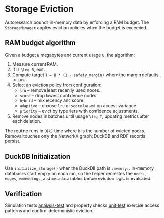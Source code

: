 # Storage Eviction

Autoresearch bounds in-memory data by enforcing a RAM budget. The
`StorageManager` applies eviction policies when the budget is exceeded.

## RAM budget algorithm

Given a budget `B` megabytes and current usage `U`, the algorithm:

1. Measure current RAM.
2. If `U \leq B`, exit.
3. Compute target `T = B * (1 - safety_margin)` where the margin defaults
   to `10%`.
4. Select an eviction policy from configuration:
   - `lru` – remove least recently used nodes.
   - `score` – drop lowest confidence nodes.
   - `hybrid` – mix recency and score.
   - `adaptive` – choose `lru` or `score` based on access variance.
   - `priority` – evict by type tiers with confidence adjustments.
5. Remove nodes in batches until usage `\leq T`, updating metrics after
   each deletion.

The routine runs in `O(k)` time where `k` is the number of evicted nodes.
Removal touches only the NetworkX graph; DuckDB and RDF records persist.

## DuckDB Initialization

Use `initialize_storage()` when the DuckDB path is `:memory:`. In-memory
databases start empty on each run, so the helper recreates the `nodes`,
`edges`, `embeddings`, and `metadata` tables before eviction logic is
evaluated.

## Verification

Simulation tests [analysis-test]
and property checks [unit-test]
exercise access patterns and confirm deterministic eviction.

[analysis-test]: ../../tests/analysis/test_storage_eviction.py
[unit-test]: ../../tests/unit/test_storage_eviction.py
